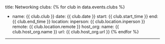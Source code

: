 
title: Networking
clubs:
  {% for club in data.events.clubs %}
  - name: {{ club.club }}
    date: {{ club.date }}
    start: {{ club.start_time }}
    end: {{ club.end_time }}
    location:
      inperson: {{ club.location.inperson }}
      remote: {{ club.location.remote }}
    host_org:
      name: {{ club.host_org.name }}
      url: {{ club.host_org.url }}
  {% endfor %}

---
